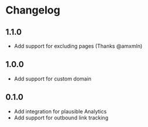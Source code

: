 # Changelog

## 1.1.0

* Add support for excluding pages (Thanks @amxmln)

## 1.0.0

* Add support for custom domain

## 0.1.0

* Add integration for plausible Analytics
* Add support for outbound link tracking